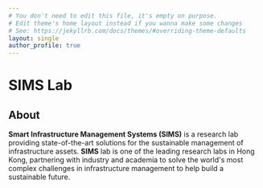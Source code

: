 ```yaml
---
# You don't need to edit this file, it's empty on purpose.
# Edit theme's home layout instead if you wanna make some changes
# See: https://jekyllrb.com/docs/themes/#overriding-theme-defaults
layout: single
author_profile: true
---
```


# SIMS Lab

## About
**Smart Infrastructure Management Systems (SIMS)** is a research lab providing state-of-the-art solutions for the sustainable management of infrastructure assets. **SIMS** lab is one of the leading research labs in Hong Kong, partnering with industry and academia to solve the world's most complex challenges in infrastructure management to help build a sustainable future. 

